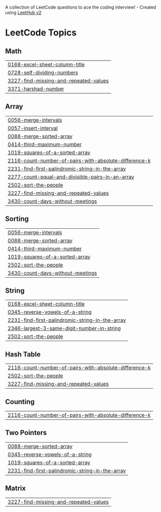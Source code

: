 A collection of LeetCode questions to ace the coding interview! - Created using [LeetHub v2](https://github.com/arunbhardwaj/LeetHub-2.0)
<!---LeetCode Topics Start-->
# LeetCode Topics
## Math
|  |
| ------- |
| [0168-excel-sheet-column-title](https://github.com/Santhosh-1801/LeetCode-Problems-Using-JAVA/tree/master/0168-excel-sheet-column-title) |
| [0728-self-dividing-numbers](https://github.com/Santhosh-1801/LeetCode-Problems-Using-JAVA/tree/master/0728-self-dividing-numbers) |
| [3227-find-missing-and-repeated-values](https://github.com/Santhosh-1801/LeetCode-Problems-Using-JAVA/tree/master/3227-find-missing-and-repeated-values) |
| [3371-harshad-number](https://github.com/Santhosh-1801/LeetCode-Problems-Using-JAVA/tree/master/3371-harshad-number) |
## Array
|  |
| ------- |
| [0056-merge-intervals](https://github.com/Santhosh-1801/LeetCode-Problems-Using-JAVA/tree/master/0056-merge-intervals) |
| [0057-insert-interval](https://github.com/Santhosh-1801/LeetCode-Problems-Using-JAVA/tree/master/0057-insert-interval) |
| [0088-merge-sorted-array](https://github.com/Santhosh-1801/LeetCode-Problems-Using-JAVA/tree/master/0088-merge-sorted-array) |
| [0414-third-maximum-number](https://github.com/Santhosh-1801/LeetCode-Problems-Using-JAVA/tree/master/0414-third-maximum-number) |
| [1019-squares-of-a-sorted-array](https://github.com/Santhosh-1801/LeetCode-Problems-Using-JAVA/tree/master/1019-squares-of-a-sorted-array) |
| [2116-count-number-of-pairs-with-absolute-difference-k](https://github.com/Santhosh-1801/LeetCode-Problems-Using-JAVA/tree/master/2116-count-number-of-pairs-with-absolute-difference-k) |
| [2231-find-first-palindromic-string-in-the-array](https://github.com/Santhosh-1801/LeetCode-Problems-Using-JAVA/tree/master/2231-find-first-palindromic-string-in-the-array) |
| [2277-count-equal-and-divisible-pairs-in-an-array](https://github.com/Santhosh-1801/LeetCode-Problems-Using-JAVA/tree/master/2277-count-equal-and-divisible-pairs-in-an-array) |
| [2502-sort-the-people](https://github.com/Santhosh-1801/LeetCode-Problems-Using-JAVA/tree/master/2502-sort-the-people) |
| [3227-find-missing-and-repeated-values](https://github.com/Santhosh-1801/LeetCode-Problems-Using-JAVA/tree/master/3227-find-missing-and-repeated-values) |
| [3430-count-days-without-meetings](https://github.com/Santhosh-1801/LeetCode-Problems-Using-JAVA/tree/master/3430-count-days-without-meetings) |
## Sorting
|  |
| ------- |
| [0056-merge-intervals](https://github.com/Santhosh-1801/LeetCode-Problems-Using-JAVA/tree/master/0056-merge-intervals) |
| [0088-merge-sorted-array](https://github.com/Santhosh-1801/LeetCode-Problems-Using-JAVA/tree/master/0088-merge-sorted-array) |
| [0414-third-maximum-number](https://github.com/Santhosh-1801/LeetCode-Problems-Using-JAVA/tree/master/0414-third-maximum-number) |
| [1019-squares-of-a-sorted-array](https://github.com/Santhosh-1801/LeetCode-Problems-Using-JAVA/tree/master/1019-squares-of-a-sorted-array) |
| [2502-sort-the-people](https://github.com/Santhosh-1801/LeetCode-Problems-Using-JAVA/tree/master/2502-sort-the-people) |
| [3430-count-days-without-meetings](https://github.com/Santhosh-1801/LeetCode-Problems-Using-JAVA/tree/master/3430-count-days-without-meetings) |
## String
|  |
| ------- |
| [0168-excel-sheet-column-title](https://github.com/Santhosh-1801/LeetCode-Problems-Using-JAVA/tree/master/0168-excel-sheet-column-title) |
| [0345-reverse-vowels-of-a-string](https://github.com/Santhosh-1801/LeetCode-Problems-Using-JAVA/tree/master/0345-reverse-vowels-of-a-string) |
| [2231-find-first-palindromic-string-in-the-array](https://github.com/Santhosh-1801/LeetCode-Problems-Using-JAVA/tree/master/2231-find-first-palindromic-string-in-the-array) |
| [2346-largest-3-same-digit-number-in-string](https://github.com/Santhosh-1801/LeetCode-Problems-Using-JAVA/tree/master/2346-largest-3-same-digit-number-in-string) |
| [2502-sort-the-people](https://github.com/Santhosh-1801/LeetCode-Problems-Using-JAVA/tree/master/2502-sort-the-people) |
## Hash Table
|  |
| ------- |
| [2116-count-number-of-pairs-with-absolute-difference-k](https://github.com/Santhosh-1801/LeetCode-Problems-Using-JAVA/tree/master/2116-count-number-of-pairs-with-absolute-difference-k) |
| [2502-sort-the-people](https://github.com/Santhosh-1801/LeetCode-Problems-Using-JAVA/tree/master/2502-sort-the-people) |
| [3227-find-missing-and-repeated-values](https://github.com/Santhosh-1801/LeetCode-Problems-Using-JAVA/tree/master/3227-find-missing-and-repeated-values) |
## Counting
|  |
| ------- |
| [2116-count-number-of-pairs-with-absolute-difference-k](https://github.com/Santhosh-1801/LeetCode-Problems-Using-JAVA/tree/master/2116-count-number-of-pairs-with-absolute-difference-k) |
## Two Pointers
|  |
| ------- |
| [0088-merge-sorted-array](https://github.com/Santhosh-1801/LeetCode-Problems-Using-JAVA/tree/master/0088-merge-sorted-array) |
| [0345-reverse-vowels-of-a-string](https://github.com/Santhosh-1801/LeetCode-Problems-Using-JAVA/tree/master/0345-reverse-vowels-of-a-string) |
| [1019-squares-of-a-sorted-array](https://github.com/Santhosh-1801/LeetCode-Problems-Using-JAVA/tree/master/1019-squares-of-a-sorted-array) |
| [2231-find-first-palindromic-string-in-the-array](https://github.com/Santhosh-1801/LeetCode-Problems-Using-JAVA/tree/master/2231-find-first-palindromic-string-in-the-array) |
## Matrix
|  |
| ------- |
| [3227-find-missing-and-repeated-values](https://github.com/Santhosh-1801/LeetCode-Problems-Using-JAVA/tree/master/3227-find-missing-and-repeated-values) |
<!---LeetCode Topics End-->